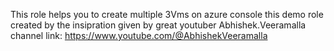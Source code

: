 This role helps you to create multiple 3Vms on azure console this demo role created by the insipration given by great youtuber Abhishek.Veeramalla channel link: https://www.youtube.com/@AbhishekVeeramalla
